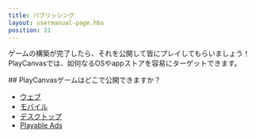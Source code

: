 ```yaml
---
title: パブリッシング
layout: usermanual-page.hbs
position: 21
---
```


ゲームの構築が完了したら、それを公開して皆にプレイしてもらいましょう！PlayCanvasでは、如何なるOSやappストアを容易にターゲットできます。

## PlayCanvasゲームはどこで公開できますか？

* [ウェブ][1]
* [モバイル][2]
* [デスクトップ][3]
* [Playable Ads][4]

[1]: /user-manual/publishing/web
[2]: /user-manual/publishing/mobile
[3]: /user-manual/publishing/desktop
[4]: /user-manual/publishing/playable-ads

